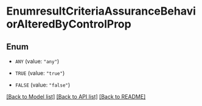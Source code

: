 # EnumresultCriteriaAssuranceBehaviorAlteredByControlProp

## Enum


* `ANY` (value: `"any"`)

* `TRUE` (value: `"true"`)

* `FALSE` (value: `"false"`)


[[Back to Model list]](../README.md#documentation-for-models) [[Back to API list]](../README.md#documentation-for-api-endpoints) [[Back to README]](../README.md)


